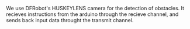 We use DFRobot's HUSKEYLENS camera for the detection of obstacles. It recieves instructions from the arduino through the recieve channel, and sends back input data throught the transmit channel.
